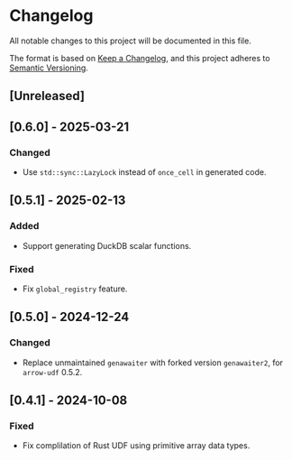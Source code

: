 # Changelog

All notable changes to this project will be documented in this file.

The format is based on [Keep a Changelog](https://keepachangelog.com/en/1.0.0/),
and this project adheres to [Semantic Versioning](https://semver.org/spec/v2.0.0.html).

## [Unreleased]

## [0.6.0] - 2025-03-21

### Changed

- Use `std::sync::LazyLock` instead of `once_cell` in generated code.

## [0.5.1] - 2025-02-13

### Added

- Support generating DuckDB scalar functions.

### Fixed

- Fix `global_registry` feature.

## [0.5.0] - 2024-12-24

### Changed

- Replace unmaintained `genawaiter` with forked version `genawaiter2`, for `arrow-udf` 0.5.2.

## [0.4.1] - 2024-10-08

### Fixed

- Fix complilation of Rust UDF using primitive array data types.
